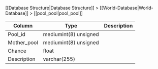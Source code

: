 [[Database Structure|Database Structure]] > [[World-Database|World-Database]] > [[pool_pool|pool_pool]]

Column | Type | Description
--- | --- | ---
Pool_id | mediumint(8) unsigned | 
Mother_pool | mediumint(8) unsigned | 
Chance | float | 
Description | varchar(255) | 
